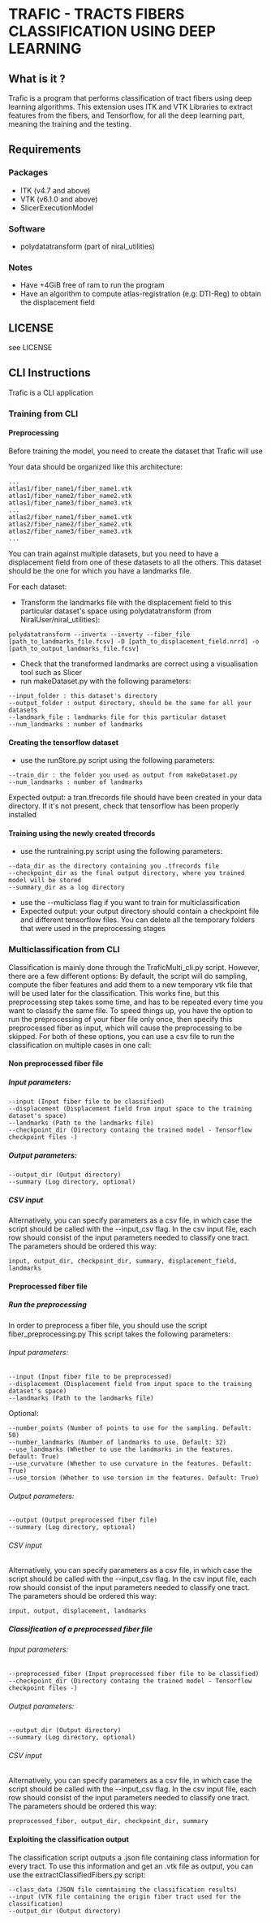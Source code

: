 # TRAFIC - TRACTS FIBERS CLASSIFICATION USING DEEP LEARNING

## What is it ?
Trafic is a program that performs classification of tract fibers using deep learning algorithms. This extension uses ITK and VTK Libraries to extract features from the fibers, and Tensorflow, for all the deep learning part, meaning the training and the testing.

## Requirements

### Packages
* ITK (v4.7 and above)
* VTK (v6.1.0 and above)
* SlicerExecutionModel
### Software
* polydatatransform (part of niral_utilities)
### Notes
* Have +4GiB free of ram to run the program
* Have an algorithm to compute atlas-registration (e.g: DTI-Reg) to obtain the displacement field

## LICENSE
see LICENSE

## CLI Instructions
Trafic is a CLI application

### Training from CLI
#### Preprocessing
Before training the model, you need to create the dataset that Trafic will use

Your data should be organized like this architecture:
```
...
atlas1/fiber_name1/fiber_name1.vtk
atlas1/fiber_name2/fiber_name2.vtk
atlas1/fiber_name3/fiber_name3.vtk
...
atlas2/fiber_name1/fiber_name1.vtk
atlas2/fiber_name2/fiber_name2.vtk
atlas2/fiber_name3/fiber_name3.vtk
...
```
You can train against multiple datasets, but you need to have a displacement field from one of these datasets to all the others. This dataset should be the one for which you have a landmarks file.

For each dataset: 
* Transform the landmarks file with the displacement field to this particular dataset's space using polydatatransform (from NiralUser/niral_utilities):
```
polydatatransform --invertx --inverty --fiber_file [path_to_landmarks_file.fcsv] -D [path_to_displacement_field.nrrd] -o [path_to_output_landmarks_file.fcsv]
```
* Check that the transformed landmarks are correct using a visualisation tool such as Slicer
* run makeDataset.py with the following parameters:
```
--input_folder : this dataset's directory
--output_folder : output directory, should be the same for all your datasets
--landmark_file : landmarks file for this particular dataset
--num_landmarks : number of landmarks
```
#### Creating the tensorflow dataset
* use the runStore.py script using the following parameters: 
```
--train_dir : the folder you used as output from makeDataset.py
--num_landmarks : number of landmarks
```
Expected output: a tran.tfrecords file should have been created in your data directory. If it's not present, check that tensorflow has been properly installed

#### Training using the newly created tfrecords
* use the runtraining.py script using the following parameters:
```
--data_dir as the directory containing you .tfrecords file
--checkpoint_dir as the final output directory, where you trained model will be stored
--summary_dir as a log directory
```
* use the --multiclass flag if you want to train for multiclassification
* Expected output: your output directory should contain a checkpoint file and different tensorflow files.
You can delete all the temporary folders that were used in the preprocessing stages

### Multiclassification from CLI
Classification is mainly done through the TraficMulti_cli.py script. However, there are a few different options:
By default, the script will do sampling, compute the fiber features and add them to a new temporary vtk file that will be used later for the classification.
This works fine, but this preprocessing step takes some time, and has to be repeated every time you want to classify the same file.
To speed things up, you have the option to run the preprocessing of your fiber file only once, then specify this preprocessed fiber as input, which will cause the preprocessing to be skipped.
For both of these options, you can use a csv file to run the classification on multiple cases in one call:
#### Non preprocessed fiber file
##### Input parameters:
```
--input (Input fiber file to be classified)
--displacement (Displacement field from input space to the training dataset's space)
--landmarks (Path to the landmarks file)
--checkpoint_dir (Directory containg the trained model - Tensorflow checkpoint files -)
```
##### Output parameters:
```
--output_dir (Output directory)
--summary (Log directory, optional)
```

##### CSV input
Alternatively, you can specify parameters as a csv file, in which case the script should be called with the --input_csv flag.
In the csv input file, each row should consist of the input parameters needed to classify one tract. The parameters should be ordered this way:
```
input, output_dir, checkpoint_dir, summary, displacement_field, landmarks
```



#### Preprocessed fiber file
##### Run the preprocessing
In order to preprocess a fiber file, you should use the script fiber_preprocessing.py
This script takes the following parameters:

###### Input parameters:
```
--input (Input fiber file to be preprocessed)
--displacement (Displacement field from input space to the training dataset's space)
--landmarks (Path to the landmarks file)
```
Optional:
```
--number_points (Number of points to use for the sampling. Default: 50)
--number_landmarks (Number of landmarks to use. Default: 32)
--use_landmarks (Whether to use the landmarks in the features. Default: True)
--use_curvature (Whether to use curvature in the features. Default: True)
--use_torsion (Whether to use torsion in the features. Default: True)
```
###### Output parameters:
```
--output (Output preprocessed fiber file)
--summary (Log directory, optional)
```
###### CSV input
Alternatively, you can specify parameters as a csv file, in which case the script should be called with the --input_csv flag.
In the csv input file, each row should consist of the input parameters needed to classify one tract. The parameters should be ordered this way:
```
input, output, displacement, landmarks
```

##### Classification of a preprocessed fiber file
###### Input parameters:
```
--preprocessed_fiber (Input preprocessed fiber file to be classified)
--checkpoint_dir (Directory containg the trained model - Tensorflow checkpoint files -)
```
###### Output parameters:
```
--output_dir (Output directory)
--summary (Log directory, optional)
```

###### CSV input
Alternatively, you can specify parameters as a csv file, in which case the script should be called with the --input_csv flag.
In the csv input file, each row should consist of the input parameters needed to classify one tract. The parameters should be ordered this way:
```
preprocessed_fiber, output_dir, checkpoint_dir, summary
```
#### Exploiting the classification output
The classification script outputs a .json file containing class information for every tract. To use this information and get an .vtk file as output, you can use the extractClassifiedFibers.py script:
```
--class_data (JSON file comntaining the classification results)
--input (VTK file containing the origin fiber tract used for the classification)
--output_dir (Output directory)
```